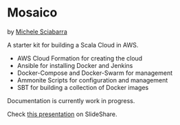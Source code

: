 # Mosaico 

by [Michele Sciabarra](http://michele.sciabarra.com)

A starter kit for building a Scala Cloud in AWS.

- AWS Cloud Formation for creating the cloud
- Ansible for installing Docker and Jenkins
- Docker-Compose and Docker-Swarm for management
- Ammonite Scripts for configuration and management
- SBT for building a collection of Docker images

Documentation is currently work in progress.

Check [this presentation](https://www.slideshare.net/MicheleSciabarr/devops-for-scala-75961434) on SlideShare.






